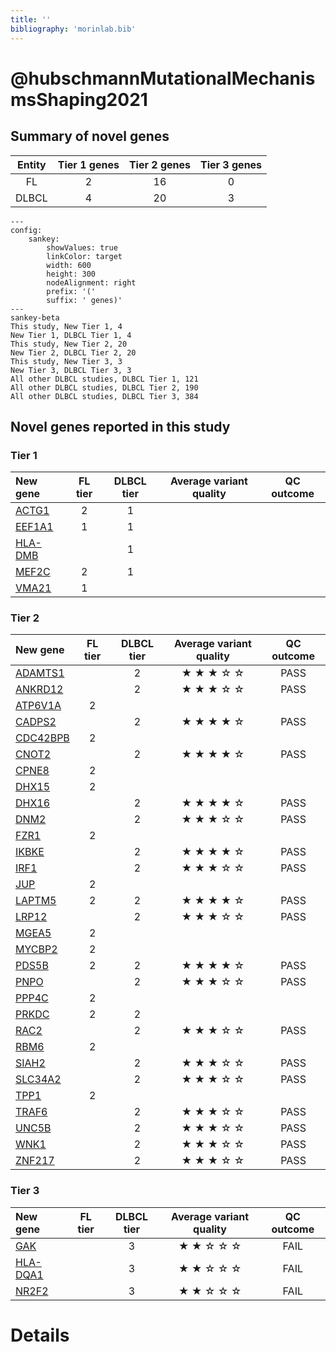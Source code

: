 ```yaml
---
title: ''
bibliography: 'morinlab.bib'
---
```


# @hubschmannMutationalMechanismsShaping2021
## Summary of novel genes

|Entity| Tier 1 genes| Tier 2 genes|Tier 3 genes|
|:-:|:-:|:-:|:-:|
|FL|2|16|0|
|DLBCL|4|20|3|
```mermaid
---
config:
    sankey:
        showValues: true
        linkColor: target
        width: 600
        height: 300
        nodeAlignment: right
        prefix: '('
        suffix: ' genes)'
---
sankey-beta
This study, New Tier 1, 4
New Tier 1, DLBCL Tier 1, 4
This study, New Tier 2, 20
New Tier 2, DLBCL Tier 2, 20
This study, New Tier 3, 3
New Tier 3, DLBCL Tier 3, 3
All other DLBCL studies, DLBCL Tier 1, 121
All other DLBCL studies, DLBCL Tier 2, 190
All other DLBCL studies, DLBCL Tier 3, 384
```

## Novel genes reported in this study

### Tier 1
|New gene|FL tier|DLBCL tier| Average variant quality | QC outcome |
|:-|:-:|:-:|:-:|:-:|
|[ACTG1](../ACTG1)|2 |1 || |
|[EEF1A1](../EEF1A1)|1 |1 || |
|[HLA-DMB](../HLA-DMB)| |1 || |
|[MEF2C](../MEF2C)|2 |1 || |
|[VMA21](../VMA21)|1 | || |

### Tier 2
|New gene|FL tier|DLBCL tier| Average variant quality | QC outcome |
|:-|:-:|:-:|:-:|:-:|
|[ADAMTS1](../ADAMTS1)| |2 |&starf; &starf; &starf; &star; &star; |PASS |
|[ANKRD12](../ANKRD12)| |2 |&starf; &starf; &starf; &star; &star; |PASS |
|[ATP6V1A](../ATP6V1A)|2 | || |
|[CADPS2](../CADPS2)| |2 |&starf; &starf; &starf; &starf; &star; |PASS |
|[CDC42BPB](../CDC42BPB)|2 | || |
|[CNOT2](../CNOT2)| |2 |&starf; &starf; &starf; &starf; &star; |PASS |
|[CPNE8](../CPNE8)|2 | || |
|[DHX15](../DHX15)|2 | || |
|[DHX16](../DHX16)| |2 |&starf; &starf; &starf; &starf; &star; |PASS |
|[DNM2](../DNM2)| |2 |&starf; &starf; &starf; &star; &star; |PASS |
|[FZR1](../FZR1)|2 | || |
|[IKBKE](../IKBKE)| |2 |&starf; &starf; &starf; &starf; &star; |PASS |
|[IRF1](../IRF1)| |2 |&starf; &starf; &starf; &star; &star; |PASS |
|[JUP](../JUP)|2 | || |
|[LAPTM5](../LAPTM5)|2 |2 |&starf; &starf; &starf; &starf; &star; |PASS |
|[LRP12](../LRP12)| |2 |&starf; &starf; &starf; &star; &star; |PASS |
|[MGEA5](../MGEA5)|2 | || |
|[MYCBP2](../MYCBP2)|2 | || |
|[PDS5B](../PDS5B)|2 |2 |&starf; &starf; &starf; &starf; &star; |PASS |
|[PNPO](../PNPO)| |2 |&starf; &starf; &starf; &star; &star; |PASS |
|[PPP4C](../PPP4C)|2 | || |
|[PRKDC](../PRKDC)|2 |2 || |
|[RAC2](../RAC2)| |2 |&starf; &starf; &starf; &star; &star; |PASS |
|[RBM6](../RBM6)|2 | || |
|[SIAH2](../SIAH2)| |2 |&starf; &starf; &starf; &star; &star; |PASS |
|[SLC34A2](../SLC34A2)| |2 |&starf; &starf; &starf; &star; &star; |PASS |
|[TPP1](../TPP1)|2 | || |
|[TRAF6](../TRAF6)| |2 |&starf; &starf; &starf; &star; &star; |PASS |
|[UNC5B](../UNC5B)| |2 |&starf; &starf; &starf; &star; &star; |PASS |
|[WNK1](../WNK1)| |2 |&starf; &starf; &starf; &star; &star; |PASS |
|[ZNF217](../ZNF217)| |2 |&starf; &starf; &starf; &star; &star; |PASS |

### Tier 3
|New gene|FL tier|DLBCL tier| Average variant quality | QC outcome |
|:-|:-:|:-:|:-:|:-:|
|[GAK](../GAK)| |3 |&starf; &starf; &star; &star; &star; |FAIL |
|[HLA-DQA1](../HLA-DQA1)| |3 |&starf; &starf; &star; &star; &star; |FAIL |
|[NR2F2](../NR2F2)| |3 |&starf; &starf; &star; &star; &star; |FAIL |


# Details

